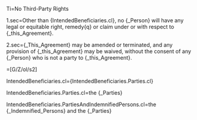 Ti=No Third-Party Rights

1.sec=Other than {IntendedBeneficiaries.cl}, no {_Person} will have any legal or equitable right, remedy{q} or claim under or with respect to {_this_Agreement}.  

2.sec={_This_Agreement} may be amended or terminated, and any provision of {_this_Agreement} may be waived, without the consent of any {_Person} who is not a party to  {_this_Agreement}.

=[G/Z/ol/s2]

IntendedBeneficiaries.cl={IntendedBeneficiaries.Parties.cl}

IntendedBeneficiaries.Parties.cl=the {_Parties}

IntendedBeneficiaries.PartiesAndIndemnifiedPersons.cl=the {_Indemnified_Persons} and the {_Parties}
